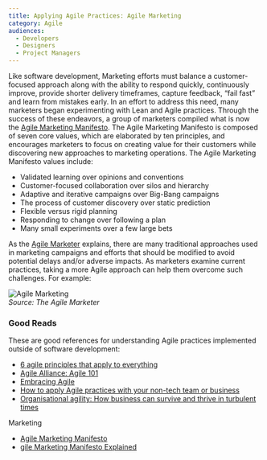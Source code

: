 ```yaml
---
title: Applying Agile Practices: Agile Marketing
category: Agile
audiences:
  - Developers
  - Designers
  - Project Managers
---
```


Like software development, Marketing efforts must balance a customer-focused approach along with the ability to respond quickly, continuously improve, provide shorter delivery timeframes, capture feedback, “fail fast” and learn from mistakes early. In an effort to address this need, many marketers began experimenting with Lean and Agile practices. Through the success of these endeavors, a group of marketers compiled what is now the [Agile Marketing Manifesto](http://agilemarketingmanifesto.org/). The Agile Marketing Manifesto is composed of seven core values, which are elaborated by ten principles, and encourages marketers to focus on creating value for their customers while discovering new approaches to marketing operations. The Agile Marketing Manifesto values include:

* Validated learning over opinions and conventions
* Customer-focused collaboration over silos and hierarchy
* Adaptive and iterative campaigns over Big-Bang campaigns
* The process of customer discovery over static prediction
* Flexible versus rigid planning
* Responding to change over following a plan
* Many small experiments over a few large bets

As the [Agile Marketer](http://theagilemarketer.net/agile-marketing-manifesto-explained/) explains, there are many traditional approaches used in marketing campaigns and efforts that should be modified to avoid potential delays and/or adverse impacts. As marketers examine current practices, taking a more Agile approach can help them overcome such challenges. For example:

<img src="{{ site.baseurl }}/assets/img/guides/Agile_Marketing.png"
  alt="Agile Marketing"
  class="guide-image guide-image-half">  
*Source: The Agile Marketer*

### Good Reads
These are good references for understanding Agile practices implemented outside of software development:
* [6 agile principles that apply to everything](http://www.cio.com/article/2971822/agile-development/6-agile-principles-that-apply-to-everything.html)
* [Agile Alliance: Agile 101](https://www.agilealliance.org/agile101/)
* [Embracing Agile](https://hbr.org/2016/05/embracing-agile)
* [How to apply Agile practices with your non-tech team or business](http://www.techrepublic.com/article/how-to-apply-agile-practices-with-your-non-tech-team-or-business/)
* [Organisational agility: How business can survive and thrive in turbulent times](https://www.emc.com/collateral/leadership/organisational-agility-230309.pdf)

Marketing
* [Agile Marketing Manifesto](http://agilemarketingmanifesto.org/)
* [gile Marketing Manifesto Explained](http://theagilemarketer.net/agile-marketing-manifesto-explained/)
